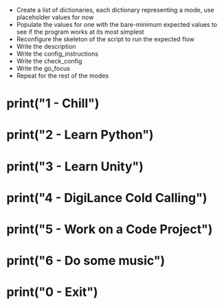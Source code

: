 - Create a list of dictionaries, each dictionary representing a mode, use placeholder values for now
- Populate the values for one with the bare-minimum expected values to see if the program works at its most simplest
- Reconfigure the skeleton of the script to run the expected flow
- Write the description
- Write the config_instructions
- Write the check_config
- Write the go_focus
- Repeat for the rest of the modes

# print("1 - Chill")
# print("2 - Learn Python")
# print("3 - Learn Unity")
# print("4 - DigiLance Cold Calling")
# print("5 - Work on a Code Project")
# print("6 - Do some music")
# print("0 - Exit")